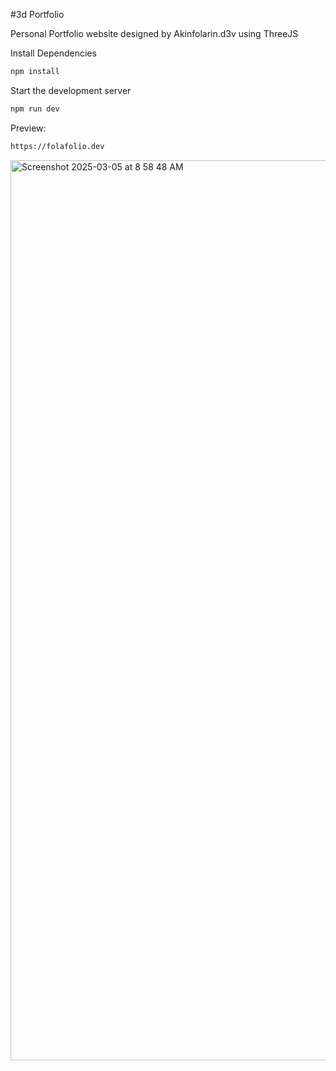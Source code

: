 #3d Portfolio

Personal Portfolio website designed by Akinfolarin.d3v using ThreeJS

Install Dependencies

```sh
npm install
```

Start the development server

```sh
npm run dev
```
Preview: 

```sh
https://folafolio.dev
```


<img width="1440" alt="Screenshot 2025-03-05 at 8 58 48 AM" src="https://github.com/user-attachments/assets/f29c6ff8-0655-47ec-af30-a2f7cb4363b3" />
